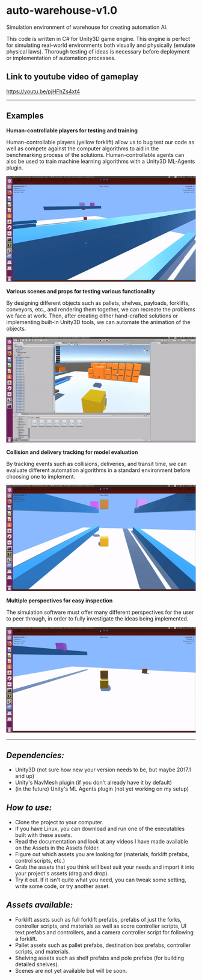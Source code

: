 # auto-warehouse-v1.0
Simulation environment of warehouse for creating automation AI.

This code is written in C# for Unity3D game engine. This engine is perfect for simulating
real-world environments both visually and physically (emulate physical laws). Thorough testing
of ideas is necessary before deployment or implementation of automation processes.

## Link to youtube video of gameplay
https://youtu.be/pjHFhZs4xt4

---

## Examples

**Human-controllable players for testing and training**

Human-controllable players (yellow forklift) allow us to bug test our code as well as compete
against the computer algorithms to aid in the benchmarking process of the solutions. 
Human-controllable agents can also be used to train machine learning algorithms with a Unity3D
ML-Agents plugin.

![](gifs/human-vs-cpu.gif)

**Various scenes and props for testing various functionality**

By designing different objects such as pallets, shelves, payloads, forklifts, conveyors, etc., 
and rendering them together, we can recreate the problems we face at work. Then, after creating
either hand-crafted solutions or implementing built-in Unity3D tools, we can automate the 
animation of the objects. 

![](gifs/stacks-of-pallets.gif)

**Collision and delivery tracking for model evaluation**

By tracking events such as collisions, deliveries, and transit time, we can evaluate different
automation algorithms in a standard environment before choosing one to implement.

![](gifs/collision-tracking.gif)

**Multiple perspectives for easy inspection**

The simulation software must offer many different perspectives for the user to peer through,
in order to fully investigate the ideas being implemented.

![](gifs/multiple-perspectives.gif)

---

## *Dependencies:*
 - Unity3D (not sure how new your version needs to be, but maybe 2017.1 and up)
 - Unity's NavMesh plugin (if you don't already have it by default)
 - (in the future) Unity's ML Agents plugin (not yet working on my setup)

## *How to use:*
 - Clone the project to your computer.
 - If you have Linux, you can download and run one of the executables built with these assets. 
 - Read the documentation and look at any videos I have made available on the Assets in the Assets folder.
 - Figure out which assets you are looking for (materials, forklift prefabs, control scripts, etc.)
 - Grab the assets that you think will best suit your needs and import it into your project's assets (drag and drop).
 - Try it out. If it isn't quite what you need, you can tweak some setting, write some code, or try another asset.

## *Assets available:*
 - Forklift assets such as full forklift prefabs, prefabs of just the forks, controller scripts, and materials as well as score controller scripts, UI text prefabs and controllers, and a camera controller script for following a forklift.
 - Pallet assets such as pallet prefabs, destination box prefabs, controller scripts, and materials.
 - Shelving assets such as shelf prefabs and pole prefabs (for building detailed shelves).
 - Scenes are not yet available but will be soon.
